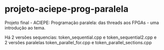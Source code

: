 # projeto-aciepe-prog-paralela
Projeto final - ACIEPE: Programação paralela: das threads aos FPGAs - uma introdução ao tema.

Há 2 versões sequencias: token_sequential.cpp e token_sequential2.cpp e 2 versões paralelas token_parallel_for.cpp e token_parallel_sections.cpp

